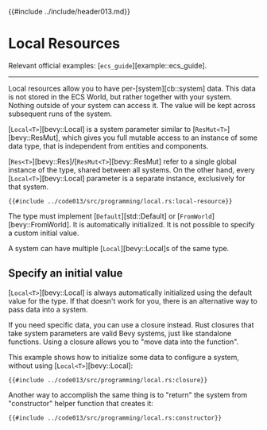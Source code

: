 {{#include ../include/header013.md}}

# Local Resources

Relevant official examples:
[`ecs_guide`][example::ecs_guide].

---

Local resources allow you to have per-[system][cb::system] data. This data
is not stored in the ECS World, but rather together with your system.
Nothing outside of your system can access it. The value will be kept across
subsequent runs of the system.

[`Local<T>`][bevy::Local] is a system parameter similar to
[`ResMut<T>`][bevy::ResMut], which gives you full mutable access to an
instance of some data type, that is independent from entities and components.

[`Res<T>`][bevy::Res]/[`ResMut<T>`][bevy::ResMut] refer to a single global
instance of the type, shared between all systems. On the other hand, every
[`Local<T>`][bevy::Local] parameter is a separate instance, exclusively for
that system.

```rust,no_run,noplayground
{{#include ../code013/src/programming/local.rs:local-resource}}
```

The type must implement [`Default`][std::Default] or
[`FromWorld`][bevy::FromWorld]. It is automatically initialized.
It is not possible to specify a custom initial value.

A system can have multiple [`Local`][bevy::Local]s of the same type.

## Specify an initial value

[`Local<T>`][bevy::Local] is always automatically initialized using the
default value for the type. If that doesn't work for you, there is an
alternative way to pass data into a system.

If you need specific data, you can use a closure instead. Rust closures
that take system parameters are valid Bevy systems, just like standalone
functions. Using a closure allows you to "move data into the function".

This example shows how to initialize some data to configure a system,
without using [`Local<T>`][bevy::Local]:

```rust,no_run,noplayground
{{#include ../code013/src/programming/local.rs:closure}}
```

Another way to accomplish the same thing is to "return" the system
from "constructor" helper function that creates it:

```rust,no_run,noplayground
{{#include ../code013/src/programming/local.rs:constructor}}
```
